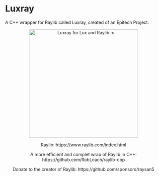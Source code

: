 # Luxray
A C++ wrapper for Raylib called Luxray, created of an Epitech Project.

<p align="center">
  <img src="http://pa1.narvii.com/6240/55852d109f8609f7106fe871da77a86cc5e1698d_00.gif" width="350" title="Luxray for Lux and Raylib :o">
</p>

<p align="center">
  Raylib: https://www.raylib.com/index.html
</p>

<p align="center">
  A more efficient and complet wrap of Raylib in C++: https://github.com/RobLoach/raylib-cpp
</p>

<p align="center">
  Donate to the creator of Raylib: https://github.com/sponsors/raysan5
</p>
